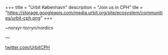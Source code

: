 +++
title = "Urbit København"
description = "Join us in CPH"
tile = "https://storage.googleapis.com/media.urbit.org/site/ecosystem/communities/urbit-cph.png"
+++

~norsyr-torryn/nordics

––

[twitter.com/UrbitCPH](https://twitter.com/UrbitCPH)